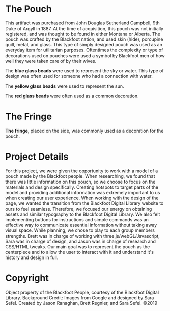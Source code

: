 # The Pouch
This artifact was purchased from John Douglas Sutherland Campbell, 9th Duke of Argyll in 1887. At the time of acquisition, this pouch was not initially registered, and was thought to be found in either Montana or Alberta. The pouch was crafted by the Blackfoot nation, and used skin (hide), porcupine quill, metal, and glass. This type of simply designed pouch was used as an everyday item for utilitarian purposes. Oftentimes the complexity or type of decorations used on pouches were used a symbol by Blackfoot men of how well they were taken care of by their wives.

The **blue glass beads** were used to represent the sky or water. This type of design was often used for someone who had a connection with water.

The **yellow glass beads** were used to represent the sun.

The **red glass beads** were often used as a common decoration.

# The Fringe
**The fringe**, placed on the side, was commonly used as a decoration for the pouch.

# Project Details #
For this project, we were given the opportunity to work with a model of a pouch made by the Blackfoot people. When researching, we found that there was little information on this pouch, so we choose to focus on the materials and design specifically. Creating hotspots to target parts of the model and providing additional information was extremely important to us when creating our user experience. When working with the design of the page, we wanted the transition from the Blackfoot Digital Library website to ours to feel seamless. Therefore, we focused our energy on obtaining assets and similar typography to the Blackfoot Digital Library. We also felt implementing buttons for instructions and simple commands was an effective way to communicate essential information without taking away visual space. While planning, we chose to play to each group members strengths. Brett was in charge of working with three.js/webGL/Javascript, Sara was in charge of design, and Jason was in charge of research and CSS/HTML tweaks.
Our main goal was to represent the pouch as the centerpiece and to allow the user to interact with it and understand it's history and design in full.  

# Copyright # 
Object property of the Blackfoot People, courtesy of the Blackfoot Digital Library. Background Credit: Images from Google and designed by Sara Sefel. Created by Jason Ranaghan, Brett Regnier, and Sara Sefel. &copy;2019